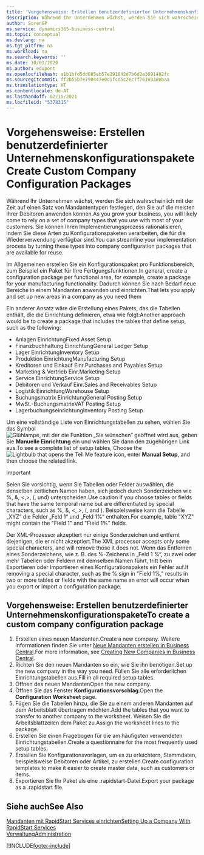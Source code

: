 ```yaml
---
title: 'Vorgehensweise: Erstellen benutzerdefinierter Unternehmenskonfigurationspakete | Microsoft Docs'
description: Während Ihr Unternehmen wächst, werden Sie sich wahrscheinlich mit der Zeit auf einen Satz von Mandantentypen festlegen, den Sie auf die meisten Ihrer Debitoren anwenden können. Sie können Ihren Implementierungsprozess rationalisieren, indem Sie diese Arten zu Konfigurationspaketen verarbeiten, die für die Wiederverwendung verfügbar sind.
author: SorenGP
ms.service: dynamics365-business-central
ms.topic: conceptual
ms.devlang: na
ms.tgt_pltfrm: na
ms.workload: na
ms.search.keywords: ''
ms.date: 10/01/2020
ms.author: edupont
ms.openlocfilehash: a1b1bfd5dd685eb57e291842d7b6d2e3691482fc
ms.sourcegitcommit: ff2b55b7e790447e0c1fcd5c2ec7f7610338ebaa
ms.translationtype: HT
ms.contentlocale: de-AT
ms.lasthandoff: 02/15/2021
ms.locfileid: "5378315"
---
```

# <a name="create-custom-company-configuration-packages"></a><span data-ttu-id="3dc67-104">Vorgehensweise: Erstellen benutzerdefinierter Unternehmenskonfigurationspakete</span><span class="sxs-lookup"><span data-stu-id="3dc67-104">Create Custom Company Configuration Packages</span></span>
<span data-ttu-id="3dc67-105">Während Ihr Unternehmen wächst, werden Sie sich wahrscheinlich mit der Zeit auf einen Satz von Mandantentypen festlegen, den Sie auf die meisten Ihrer Debitoren anwenden können.</span><span class="sxs-lookup"><span data-stu-id="3dc67-105">As you grow your business, you will likely come to rely on a set of company types that you use with most of your customers.</span></span> <span data-ttu-id="3dc67-106">Sie können Ihren Implementierungsprozess rationalisieren, indem Sie diese Arten zu Konfigurationspaketen verarbeiten, die für die Wiederverwendung verfügbar sind.</span><span class="sxs-lookup"><span data-stu-id="3dc67-106">You can streamline your implementation process by turning these types into company configuration packages that are available for reuse.</span></span>  

<span data-ttu-id="3dc67-107">Im Allgemeinen erstellen Sie ein Konfigurationspaket pro Funktionsbereich, zum Beispiel ein Paket für Ihre Fertigungsfunktionen.</span><span class="sxs-lookup"><span data-stu-id="3dc67-107">In general, create a configuration package per functional area, for example, create a package for your manufacturing functionality.</span></span> <span data-ttu-id="3dc67-108">Dadurch können Sie nach Bedarf neue Bereiche in einem Mandanten anwenden und einrichten.</span><span class="sxs-lookup"><span data-stu-id="3dc67-108">That lets you apply and set up new areas in a company as you need them</span></span>  

<span data-ttu-id="3dc67-109">Ein anderer Ansatz wäre die Erstellung eines Pakets, das die Tabellen enthält, die die Einrichtung definieren, etwa wie folgt:</span><span class="sxs-lookup"><span data-stu-id="3dc67-109">Another approach would be to create a package that includes the tables that define setup, such as the following:</span></span>  

-   <span data-ttu-id="3dc67-110">Anlagen Einrichtung</span><span class="sxs-lookup"><span data-stu-id="3dc67-110">Fixed Asset Setup</span></span>  
-   <span data-ttu-id="3dc67-111">Finanzbuchhaltung Einrichtung</span><span class="sxs-lookup"><span data-stu-id="3dc67-111">General Ledger Setup</span></span>  
-   <span data-ttu-id="3dc67-112">Lager Einrichtung</span><span class="sxs-lookup"><span data-stu-id="3dc67-112">Inventory Setup</span></span>  
-   <span data-ttu-id="3dc67-113">Produktion Einrichtung</span><span class="sxs-lookup"><span data-stu-id="3dc67-113">Manufacturing Setup</span></span>  
-   <span data-ttu-id="3dc67-114">Kreditoren und Einkauf Einr.</span><span class="sxs-lookup"><span data-stu-id="3dc67-114">Purchases and Payables Setup</span></span>  
-   <span data-ttu-id="3dc67-115">Marketing & Vertrieb Einr.</span><span class="sxs-lookup"><span data-stu-id="3dc67-115">Marketing Setup</span></span>  
-   <span data-ttu-id="3dc67-116">Service Einrichtung</span><span class="sxs-lookup"><span data-stu-id="3dc67-116">Service Setup</span></span>  
-   <span data-ttu-id="3dc67-117">Debitoren und Verkauf Einr.</span><span class="sxs-lookup"><span data-stu-id="3dc67-117">Sales and Receivables Setup</span></span>  
-   <span data-ttu-id="3dc67-118">Logistik Einrichtung</span><span class="sxs-lookup"><span data-stu-id="3dc67-118">Warehouse Setup</span></span>  
-   <span data-ttu-id="3dc67-119">Buchungsmatrix Einrichtung</span><span class="sxs-lookup"><span data-stu-id="3dc67-119">General Posting Setup</span></span>  
-   <span data-ttu-id="3dc67-120">MwSt.-Buchungsmatrix</span><span class="sxs-lookup"><span data-stu-id="3dc67-120">VAT Posting Setup</span></span>  
-   <span data-ttu-id="3dc67-121">Lagerbuchungseinrichtung</span><span class="sxs-lookup"><span data-stu-id="3dc67-121">Inventory Posting Setup</span></span>  

<span data-ttu-id="3dc67-122">Um eine vollständige Liste von Einrichtungstabellen zu sehen, wählen Sie das Symbol ![Glühlampe, mit der die Funktion „Sie wünschen“ geöffnet wird](media/ui-search/search_small.png "Tell Me-Funktion") aus, geben Sie **Manuelle Einrichtung** ein und wählen Sie dann den zugehörigen Link aus.</span><span class="sxs-lookup"><span data-stu-id="3dc67-122">To see a complete list of setup tables, Choose the ![Lightbulb that opens the Tell Me feature](media/ui-search/search_small.png "Tell me what you want to do") icon, enter **Manual Setup**, and then choose the related link.</span></span>  

> [!IMPORTANT]
> <span data-ttu-id="3dc67-123">Seien Sie vorsichtig, wenn Sie Tabellen oder Felder auswählen, die denselben zeitlichen Namen haben, sich jedoch durch Sonderzeichen wie %, &, <,>, (, und) unterscheiden.</span><span class="sxs-lookup"><span data-stu-id="3dc67-123">Use caution if you choose tables or fields that have the same temporal name but are differentiated by special characters, such as %, &, <, >, (, and ).</span></span> <span data-ttu-id="3dc67-124">Beispielsweise kann die Tabelle „XYZ“ die Felder „Feld 1“ und „Feld 1%“ enthalten.</span><span class="sxs-lookup"><span data-stu-id="3dc67-124">For example, table "XYZ" might contain the "Field 1" and "Field 1%" fields.</span></span>
>
> <span data-ttu-id="3dc67-125">Der XML-Prozessor akzeptiert nur einige Sonderzeichen und entfernt diejenigen, die er nicht akzeptiert.</span><span class="sxs-lookup"><span data-stu-id="3dc67-125">The XML processor accepts only some special characters, and will remove those it does not.</span></span> <span data-ttu-id="3dc67-126">Wenn das Entfernen eines Sonderzeichens, wie z. B. des %-Zeichens in „Feld 1 %“, zu zwei oder mehr Tabellen oder Feldern mit demselben Namen führt, tritt beim Exportieren oder Importieren eines Konfigurationspakets ein Fehler auf.</span><span class="sxs-lookup"><span data-stu-id="3dc67-126">If removing a special character, such as the % sign in "Field 1%," results in two or more tables or fields with the same name an error will occur when you export or import a configuration package.</span></span>

## <a name="to-create-a-custom-company-configuration-package"></a><span data-ttu-id="3dc67-127">Vorgehensweise: Erstellen benutzerdefinierter Unternehmenskonfigurationspakete</span><span class="sxs-lookup"><span data-stu-id="3dc67-127">To create a custom company configuration package</span></span>  
1.  <span data-ttu-id="3dc67-128">Erstellen eines neuen Mandanten.</span><span class="sxs-lookup"><span data-stu-id="3dc67-128">Create a new company.</span></span> <span data-ttu-id="3dc67-129">Weitere Informationen finden Sie unter  [Neue Mandanten erstellen in Business Central](about-new-company.md).</span><span class="sxs-lookup"><span data-stu-id="3dc67-129">For more information, see [Creating New Companies in Business Central](about-new-company.md).</span></span>  
3.  <span data-ttu-id="3dc67-130">Richten Sie den neuen Mandanten so ein, wie Sie ihn benötigen.</span><span class="sxs-lookup"><span data-stu-id="3dc67-130">Set up the new company in the way you need.</span></span> <span data-ttu-id="3dc67-131">Füllen Sie alle erforderlichen Einrichtungstabellen aus.</span><span class="sxs-lookup"><span data-stu-id="3dc67-131">Fill in all required setup tables.</span></span>  
4.  <span data-ttu-id="3dc67-132">Öffnen des neuen Mandanten</span><span class="sxs-lookup"><span data-stu-id="3dc67-132">Open the new company.</span></span>
5. <span data-ttu-id="3dc67-133">Öffnen Sie das Fenster **Konfigurationsvorschlag**.</span><span class="sxs-lookup"><span data-stu-id="3dc67-133">Open the **Configuration Worksheet** page.</span></span>  
6.  <span data-ttu-id="3dc67-134">Fügen Sie die Tabellen hinzu, die Sie zu einem anderen Mandanten auf dem Arbeitsblatt übertragen möchten.</span><span class="sxs-lookup"><span data-stu-id="3dc67-134">Add the tables that you want to transfer to another company to the worksheet.</span></span> <span data-ttu-id="3dc67-135">Weisen Sie die Arbeitsblattzeilen dem Paket zu.</span><span class="sxs-lookup"><span data-stu-id="3dc67-135">Assign the worksheet lines to the package.</span></span>  
7.  <span data-ttu-id="3dc67-136">Erstellen Sie einen Fragebogen für die am häufigsten verwendeten Einrichtungstabellen.</span><span class="sxs-lookup"><span data-stu-id="3dc67-136">Create a questionnaire for the most frequently used setup tables.</span></span>  
8.  <span data-ttu-id="3dc67-137">Erstellen Sie Konfigurationsvorlagen, um es zu erleichtern, Stammdaten, beispielsweise Debitoren oder Artikel, zu erstellen.</span><span class="sxs-lookup"><span data-stu-id="3dc67-137">Create configuration templates to make it easier to create master data, such as customers or items.</span></span>  
9.  <span data-ttu-id="3dc67-138">Exportieren Sie Ihr Paket als eine .rapidstart-Datei.</span><span class="sxs-lookup"><span data-stu-id="3dc67-138">Export your package as a .rapidstart file.</span></span>  

## <a name="see-also"></a><span data-ttu-id="3dc67-139">Siehe auch</span><span class="sxs-lookup"><span data-stu-id="3dc67-139">See Also</span></span>  
[<span data-ttu-id="3dc67-140">Mandanten mit RapidStart Services einrichten</span><span class="sxs-lookup"><span data-stu-id="3dc67-140">Setting Up a Company With RapidStart Services</span></span>](admin-set-up-a-company-with-rapidstart.md)  
[<span data-ttu-id="3dc67-141">Verwaltung</span><span class="sxs-lookup"><span data-stu-id="3dc67-141">Administration</span></span>](admin-setup-and-administration.md)


[!INCLUDE[footer-include](includes/footer-banner.md)]